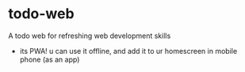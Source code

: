 # todo-web
A todo web for refreshing web development skills
* its PWA! u can use it offline, and add it to ur homescreen in mobile phone (as an app)
